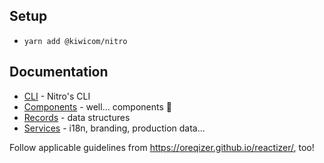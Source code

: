 ## Setup

* `yarn add @kiwicom/nitro`

## Documentation

* [CLI](./cli) - Nitro's CLI
* [Components](./components) - well... components 🤷
* [Records](./records) - data structures
* [Services](./services) - i18n, branding, production data...

Follow applicable guidelines from https://oreqizer.github.io/reactizer/, too!
